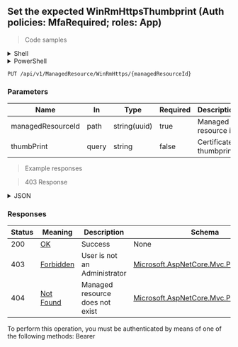 
## Set the expected WinRmHttpsThumbprint (Auth policies: MfaRequired; roles: App)

<a id="opIdSetWinRmHttpsThumbPrint"></a>

> Code samples

<details><summary>Shell</summary>


```shell
# You can also use wget
curl -X PUT /api/v1/ManagedResource/WinRmHttps/{managedResourceId} \
  -H 'Accept: application/json' \
  -H 'Authorization: Bearer TOKEN'

```


</details>

<details><summary>PowerShell</summary>


```powershell
# PowerShell example

$NPSUrl = "https://localhost:6500"

$Login = @{
    Login = "User"
    Password = "Password"
}
# Cookie container for multi-factor authentication
$WebSession = New-Object Microsoft.PowerShell.Commands.WebRequestSession
$Token = Invoke-RestMethod -Uri "$($NPSUrl)/signinBody" -Method POST -Body (ConvertTo-Json $Login) -WebSession $WebSession -ContentType "application/json"
$Token = Invoke-RestMethod -Uri "$($NPSUrl)/signin2fa" -Method Post -Body $MfaCode -Headers @{Authorization = "Bearer $Token"} -WebSession $WebSession -ContentType "application/json"

$Headers = @{
    Authorization = "Bearer $Token"
}
Invoke-RestMethod -Method PUT -Uri "$($NPSUrl)/api/v1/ManagedResource/WinRmHttps/{managedResourceId} -Headers $Headers -ContentType "application/json"
```


</details>

`PUT /api/v1/ManagedResource/WinRmHttps/{managedResourceId}`

<h3 id="set-the-expected-winrmhttpsthumbprint-(auth-policies:-mfarequired;-roles:-app)-parameters">Parameters</h3>

|Name|In|Type|Required|Description|
|---|---|---|---|---|
|managedResourceId|path|string(uuid)|true|Managed resource id|
|thumbPrint|query|string|false|Certificate thumbprint|

> Example responses

> 403 Response

<details><summary>JSON</summary>


```json
{
  "type": "string",
  "title": "string",
  "status": 0,
  "detail": "string",
  "instance": "string",
  "property1": null,
  "property2": null
}
```


</details>

<h3 id="set-the-expected-winrmhttpsthumbprint-(auth-policies:-mfarequired;-roles:-app)-responses">Responses</h3>

|Status|Meaning|Description|Schema|
|---|---|---|---|
|200|[OK](https://tools.ietf.org/html/rfc7231#section-6.3.1)|Success|None|
|403|[Forbidden](https://tools.ietf.org/html/rfc7231#section-6.5.3)|User is not an Administrator|[Microsoft.AspNetCore.Mvc.ProblemDetails](../Models/microsoft.aspnetcore.mvc.problemdetails.md)|
|404|[Not Found](https://tools.ietf.org/html/rfc7231#section-6.5.4)|Managed resource does not exist|[Microsoft.AspNetCore.Mvc.ProblemDetails](../Models/microsoft.aspnetcore.mvc.problemdetails.md)|

<aside class="warning">
To perform this operation, you must be authenticated by means of one of the following methods:
Bearer
</aside>


